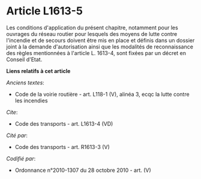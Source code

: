 # Article L1613-5

Les conditions d'application du présent chapitre, notamment pour les ouvrages du réseau routier pour lesquels des moyens de
lutte contre l'incendie et de secours doivent être mis en place et définis dans un dossier joint à la demande d'autorisation
ainsi que les modalités de reconnaissance des règles mentionnées à l'article L. 1613-4, sont fixées par un décret en Conseil
d'Etat.

**Liens relatifs à cet article**

_Anciens textes_:

  - Code de la voirie routière - art. L118-1 (V), alinéa 3, ecqc la lutte contre les incendies

_Cite_:

  - Code des transports - art. L1613-4 (VD)

_Cité par_:

  - Code des transports - art. R1613-3 (V)

_Codifié par_:

  - Ordonnance n°2010-1307 du 28 octobre 2010 - art. (V)
